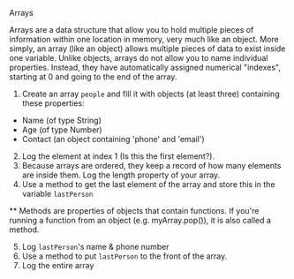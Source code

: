 Arrays

Arrays are a data structure that allow you to hold multiple pieces of information within one location in memory, very much like an object. 
More simply, an array (like an object) allows multiple pieces of data to exist inside one variable.
Unlike objects, arrays do not allow you to name individual properties. Instead, they have automatically assigned numerical "indexes", starting at 0 and going to the end of the array.

1. Create an array `people` and fill it with objects (at least three) containing these properties:
  
  * Name (of type String)
  * Age (of type Number)
  * Contact (an object containing 'phone' and 'email')

2. Log the element at index 1 (Is this the first element?).
3. Because arrays are ordered, they keep a record of how many elements are inside them. Log the length property of your array.
4. Use a method to get the last element of the array and store this in the variable `lastPerson`

** Methods are properties of objects that contain functions. If you're running a function from an object (e.g. myArray.pop()), it is also called a method.

5. Log `lastPerson`'s name & phone number
6. Use a method to put `lastPerson` to the front of the array.
7. Log the entire array
